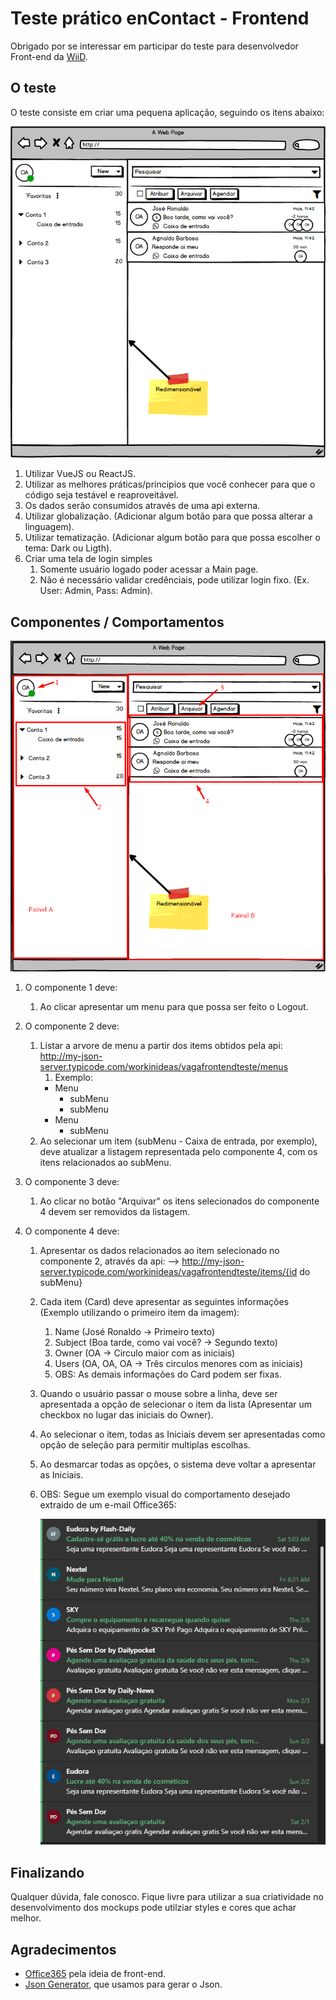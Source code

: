 # Teste prático enContact - Frontend

Obrigado por se interessar em participar do teste para desenvolvedor Front-end da [WiiD](https://wi-id.com).

## O teste

O teste consiste em criar uma pequena aplicação, seguindo os itens abaixo:

![](markup.png)

1. Utilizar VueJS ou ReactJS.
2. Utilizar as melhores práticas/principios que você conhecer para que o código seja testável e reaproveitável.
3. Os dados serão consumidos através de uma api externa.
4. Utilizar globalização. (Adicionar algum botão para que possa alterar a linguagem).
5. Utilizar tematização. (Adicionar algum botão para que possa escolher o tema: Dark ou Ligth).
6. Criar uma tela de login simples
   1. Somente usuário logado poder acessar a Main page.
   2. Não é necessário validar credênciais, pode utilizar login fixo. (Ex. User: Admin, Pass: Admin).

## Componentes / Comportamentos

![](componentes.png)

1. O componente 1 deve:
   1. Ao clicar apresentar um menu para que possa ser feito o Logout.
2. O componente 2 deve:
   1. Listar a arvore de menu a partir dos items obtidos pela api: http://my-json-server.typicode.com/workinideas/vagafrontendteste/menus
      1. Exemplo:
      - Menu
        - subMenu
        - subMenu
      - Menu
        - subMenu
   2. Ao selecionar um item (subMenu - Caixa de entrada, por exemplo), deve atualizar a listagem representada pelo componente 4, com os itens relacionados ao subMenu.
3. O componente 3 deve:
   1. Ao clicar no botão "Arquivar" os itens selecionados do componente 4 devem ser removidos da listagem.
4. O componente 4 deve:

   1. Apresentar os dados relacionados ao item selecionado no componente 2, através da api:
      --> http://my-json-server.typicode.com/workinideas/vagafrontendteste/items/{id do subMenu}
   1. Cada item (Card) deve apresentar as seguintes informações (Exemplo utilizando o primeiro item da imagem):
      1. Name (José Ronaldo -> Primeiro texto)
      2. Subject (Boa tarde, como vai você? -> Segundo texto)
      3. Owner (OA -> Circulo maior com as iniciais)
      4. Users (OA, OA, OA -> Três circulos menores com as iniciais)
      5. OBS: As demais informações do Card podem ser fixas.
   1. Quando o usuário passar o mouse sobre a linha, deve ser apresentada a opção de selecionar o item da lista (Apresentar um checkbox no lugar das iniciais do Owner).
   1. Ao selecionar o item, todas as Iniciais devem ser apresentadas como opção de seleção para permitir multiplas escolhas.
   1. Ao desmarcar todas as opções, o sistema deve voltar a apresentar as Iniciais.
   1. OBS: Segue um exemplo visual do comportamento desejado extraido de um e-mail Office365:

      ![](barra-office365.gif)

## Finalizando

Qualquer dúvida, fale conosco.
Fique livre para utilizar a sua criatividade no desenvolvimento dos mockups pode utilziar styles e cores que achar melhor. 

## Agradecimentos

- [Office365](https://office365.com) pela ideia de front-end.
- [Json Generator](https://www.json-generator.com/), que usamos para gerar o Json.
